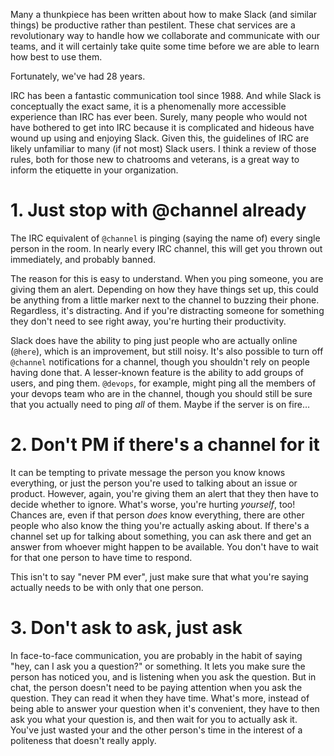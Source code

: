 Many a thunkpiece has been written about how to make Slack (and similar things)
be productive rather than pestilent. These chat services are a revolutionary
way to handle how we collaborate and communicate with our teams, and it will
certainly take quite some time before we are able to learn how best to use
them.

Fortunately, we've had 28 years.

IRC has been a fantastic communication tool since 1988. And while Slack is
conceptually the exact same, it is a phenomenally more accessible experience
than IRC has ever been. Surely, many people who would not have bothered to get
into IRC because it is complicated and hideous have wound up using and enjoying
Slack. Given this, the guidelines of IRC are likely unfamiliar to many (if not
most) Slack users. I think a review of those rules, both for those new to
chatrooms and veterans, is a great way to inform the etiquette in your
organization.

# 1. Just stop with @channel already
The IRC equivalent of `@channel` is pinging (saying the name of) every single
person in the room. In nearly every IRC channel, this will get you thrown out
immediately, and probably banned.

The reason for this is easy to understand. When you ping someone, you are
giving them an alert. Depending on how they have things set up, this could be
anything from a little marker next to the channel to buzzing their phone.
Regardless, it's distracting. And if you're distracting someone for something
they don't need to see right away, you're hurting their productivity.

Slack does have the ability to ping just people who are actually online
(`@here`), which is an improvement, but still noisy. It's also possible to turn
off `@channel` notifications for a channel, though you shouldn't rely on people
having done that. A lesser-known feature is the ability to add groups of users,
and ping them. `@devops`, for example, might ping all the members of your
devops team who are in the channel, though you should still be sure that you
actually need to ping _all_ of them. Maybe if the server is on fire…

# 2. Don't PM if there's a channel for it
It can be tempting to private message the person you know knows everything, or
just the person you're used to talking about an issue or product. However,
again, you're giving them an alert that they then have to decide whether to
ignore. What's worse, you're hurting _yourself_, too! Chances are, even if that
person _does_ know everything, there are other people who also know the thing
you're actually asking about. If there's a channel set up for talking about
something, you can ask there and get an answer from whoever might happen to be
available. You don't have to wait for that one person to have time to respond.

This isn't to say "never PM ever", just make sure that what you're saying
actually needs to be with only that one person.

# 3. Don't ask to ask, just ask
In face-to-face communication, you are probably in the habit of saying "hey,
can I ask you a question?" or something. It lets you make sure the person has
noticed you, and is listening when you ask the question. But in chat, the
person doesn't need to be paying attention when you ask the question. They can
read it when they have time. What's more, instead of being able to answer your
question when it's convenient, they have to then ask you what your question is,
and then wait for you to actually ask it. You've just wasted your and the other
person's time in the interest of a politeness that doesn't really apply.
